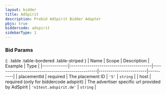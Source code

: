 ```yaml
---
layout: bidder
title: AdSpirit
description: Prebid AdSpirit Bidder Adapter
pbjs: true
biddercode: adspirit
sidebarType: 1
---
```


### Bid Params

{: .table .table-bordered .table-striped }
| Name        | Scope                                   | Description                                      | Example                | Type     |
|-------------|-----------------------------------------|--------------------------------------------------|------------------------|----------|
| placementId | required                                | The placement ID                                 | `'5'`                  | `string` |
| host        | required (only for biddercode adspirit) | The advertiser specific url provided by AdSpirit | `'n1test.adspirit.de'` | `string` |
